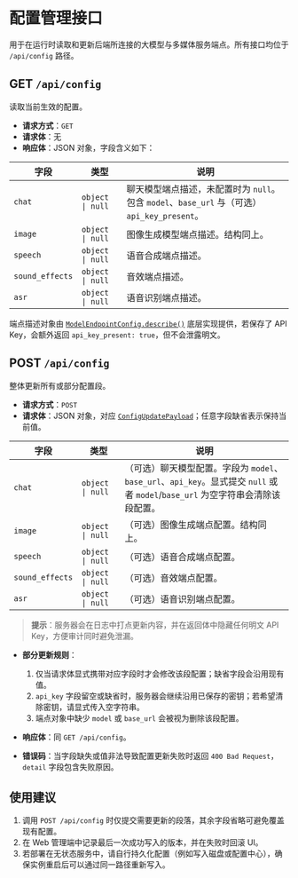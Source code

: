 # 配置管理接口

用于在运行时读取和更新后端所连接的大模型与多媒体服务端点。所有接口均位于 `/api/config` 路径。

## GET `/api/config`
读取当前生效的配置。

- **请求方式**：`GET`
- **请求体**：无
- **响应体**：JSON 对象，字段含义如下：

| 字段 | 类型 | 说明 |
| --- | --- | --- |
| `chat` | `object \| null` | 聊天模型端点描述，未配置时为 `null`。包含 `model`、`base_url` 与（可选）`api_key_present`。|
| `image` | `object \| null` | 图像生成模型端点描述。结构同上。|
| `speech` | `object \| null` | 语音合成端点描述。|
| `sound_effects` | `object \| null` | 音效端点描述。|
| `asr` | `object \| null` | 语音识别端点描述。|

端点描述对象由 [`ModelEndpointConfig.describe()`](../../src/okcvm/config.py) 底层实现提供，若保存了 API Key，会额外返回 `api_key_present: true`，但不会泄露明文。

## POST `/api/config`
整体更新所有或部分配置段。

- **请求方式**：`POST`
- **请求体**：JSON 对象，对应 [`ConfigUpdatePayload`](../../src/okcvm/api/models.py)；任意字段缺省表示保持当前值。

| 字段 | 类型 | 说明 |
| --- | --- | --- |
| `chat` | `object \| null` | （可选）聊天模型配置。字段为 `model`、`base_url`、`api_key`。显式提交 `null` 或者 `model`/`base_url` 为空字符串会清除该段配置。|
| `image` | `object \| null` | （可选）图像生成端点配置。结构同上。|
| `speech` | `object \| null` | （可选）语音合成端点配置。|
| `sound_effects` | `object \| null` | （可选）音效端点配置。|
| `asr` | `object \| null` | （可选）语音识别端点配置。|

> **提示**：服务器会在日志中打点更新内容，并在返回体中隐藏任何明文 API Key，方便审计同时避免泄漏。

- **部分更新规则**：
  1. 仅当请求体显式携带对应字段时才会修改该段配置；缺省字段会沿用现有值。
  2. `api_key` 字段留空或缺省时，服务器会继续沿用已保存的密钥；若希望清除密钥，请显式传入空字符串。
  3. 端点对象中缺少 `model` 或 `base_url` 会被视为删除该段配置。

- **响应体**：同 `GET /api/config`。
- **错误码**：当字段缺失或值非法导致配置更新失败时返回 `400 Bad Request`，`detail` 字段包含失败原因。

## 使用建议
1. 调用 `POST /api/config` 时仅提交需要更新的段落，其余字段省略可避免覆盖现有配置。
2. 在 Web 管理端中记录最后一次成功写入的版本，并在失败时回滚 UI。
3. 若部署在无状态服务中，请自行持久化配置（例如写入磁盘或配置中心），确保实例重启后可以通过同一路径重新写入。
